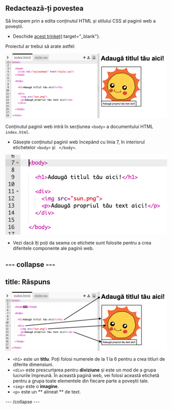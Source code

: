 ## Redactează-ți povestea

Să începem prin a edita conținutul HTML și stilului CSS al paginii web a poveștii.

+ Deschide [acest trinket](http://jumpto.cc/web-story){:target="_blank"}.

Proiectul ar trebui să arate astfel:

![captură de ecran](images/story-starter.png)

Conținutul paginii web intră în secțiunea `<body>` a documentului HTML `index.html`.

+ Găsește conținutul paginii web începând cu linia 7, în interiorul etichetelor `<body>` și ` </body>`.

![captură de ecran](images/story-html.png)

+ Vezi dacă îți poți da seama ce etichete sunt folosite pentru a crea diferitele componente ale paginii web.

## \--- collapse \---

## title: Răspuns

![captură de ecran](images/story-elements.png)

+ `<h1>` este un **titlu**. Poți folosi numerele de la 1 la 6 pentru a crea titluri de diferite dimensiuni.
+ `<div>` este prescurtarea pentru **diviziune** și este un mod de a grupa lucrurile împreună. În această pagină web, vei folosi această etichetă pentru a grupa toate elementele din fiecare parte a poveștii tale.
+ `<img>` este o **imagine**.
+ `<p>` este un ** alineat ** de text.

\--- /collapse \---